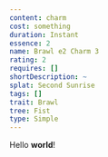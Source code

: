 ```yaml
---
content: charm
cost: something
duration: Instant
essence: 2
name: Brawl e2 Charm 3
rating: 2
requires: []
shortDescription: ~
splat: Second Sunrise
tags: []
trait: Brawl
tree: Fist
type: Simple
---
```


Hello **world**!
